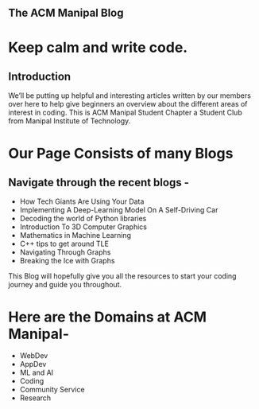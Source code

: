 ## The ACM Manipal Blog
# Keep calm and write code.

## Introduction 
We’ll be putting up helpful and interesting articles written by our members over here to help give beginners an overview about the different areas of interest in coding. This is ACM Manipal Student Chapter a Student Club from Manipal Institute of Technology.

# Our Page Consists of many Blogs


## Navigate through the recent blogs -

- How Tech Giants Are Using Your Data
- Implementing A Deep-Learning Model On A Self-Driving Car
- Decoding the world of Python libraries
- Introduction To 3D Computer Graphics
- Mathematics in Machine Learning
- C++ tips to get around TLE
- Navigating Through Graphs
- Breaking the Ice with Graphs



This Blog will hopefully give you all the resources to start your coding journey and guide you throughout.



# Here are the Domains at ACM Manipal- 

- WebDev
- AppDev
- ML and AI
- Coding
- Community Service
- Research